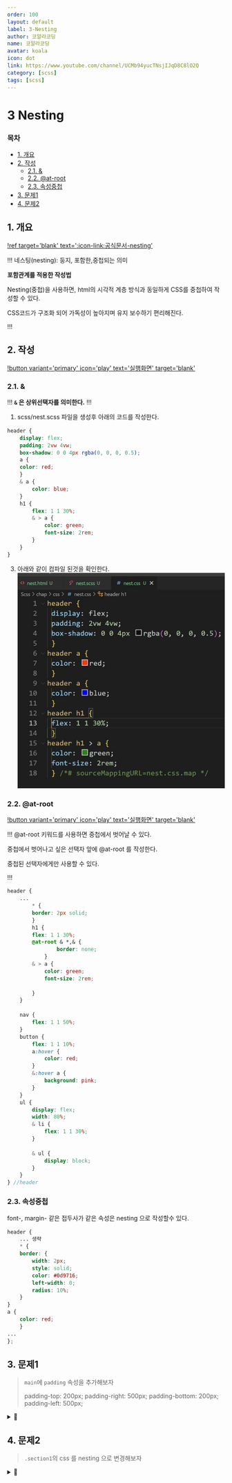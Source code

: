 ```yaml
---
order: 100
layout: default
label: 3-Nesting
author: 코알라코딩
name: 코알라코딩
avatar: koala
icon: dot
link: https://www.youtube.com/channel/UCMb94yucTNsjIJqD8C8lO2Q
category: [scss]
tags: [scss]
---
```


# 3 Nesting <!-- omit in toc -->

### 목차 <!-- omit in toc -->
- [1. 개요](#1-개요)
- [2. 작성](#2-작성)
	- [2.1. \&](#21-)
	- [2.2. @at-root](#22-at-root)
	- [2.3. 속성중첩](#23-속성중첩)
- [3. 문제1](#3-문제1)
- [4. 문제2](#4-문제2)


## 1. 개요

[!ref target='blank' text=':icon-link:공식문서-nesting'](https://sass-lang.com/guide/#nesting)


!!!
네스팅(nesting): 둥지, 포함한,중첩되는 의미

**포함관계를 적용한 작성법**

 Nesting(중첩)을 사용하면, html의 시각적 계층 방식과 동일하게 CSS를 중첩하여 작성할 수 있다.

 CSS코드가 구조화 되어 가독성이 높아지며 유지 보수하기 편리해진다.

!!!


## 2. 작성

[!button variant='primary' icon='play' text='실행화면' target='blank'](https://qwerewqwerew.github.io/source/scss/final/nest.html)

### 2.1. &
!!!
**`&` 은 상위선택자를 의미한다.**
!!!


1. scss/nest.scss 파일을 생성후 아래의 코드를 작성한다.

```scss  #5-10,14-17 scss/nest.scss
header {
	display: flex;
	padding: 2vw 4vw;
	box-shadow: 0 0 4px rgba(0, 0, 0, 0.5);
	a {
	color: red;
	}
	& a {
		color: blue;
	}
	h1 {
		flex: 1 1 30%;
		& > a {
			color: green;
			font-size: 2rem;
		}
	}
}

```


3. 아래와 같이 컴파일 된것을 확인한다.
   ![](./files/02-24_610.jpg)

### 2.2. @at-root

[!button variant='primary' icon='play' text='실행화면' target='blank'](https://qwerewqwerew.github.io/source/scss/final/nest.html)

!!!
@at-root 키워드를 사용하면 중첩에서 벗어날 수 있다.

중첩에서 벗어나고 싶은 선택자 앞에 @at-root 를 작성한다.

중첩된 선택자에게만 사용할 수 있다.

!!!

```scss #1,3-5,8-10 scss/nest.scss
header {
	...
		* {
		border: 2px solid;
		}
		h1 {
		flex: 1 1 30%;
		@at-root & *,& {
				border: none;
			}
		& > a {
			color: green;
			font-size: 2rem;

		}
	}

	nav {
		flex: 1 1 50%;
	}
	button {
		flex: 1 1 10%;
		a:hover {
			color: red;
		}
		&:hover a {
			background: pink;
		}
	}
	ul {
		display: flex;
		width: 80%;
		& li {
			flex: 1 1 30%;
		}

		& ul {
			display: block;
		}
	}
} //header
```


### 2.3. 속성중첩

font-, margin- 같은 접두사가 같은 속성은 nesting 으로 작성할수 있다.

```scss #4-9 scss/nest.scss
header {
	... 생략
	* {
	border: {
		width: 2px;
		style: solid;
		color: #0d9716;
		left-width: 0;
		radius: 10%;
	}
}
a {
	color: red;
	}
...
};
```

## 3. 문제1

> `main`에 `padding` 속성을 추가해보자
>
>  padding-top: 200px;
>  padding-right: 500px;
>  padding-bottom: 200px;
>  padding-left: 500px;
>
>
<details markdown='block'>
	<summary>
 🐨
	</summary>
<pre>
main {
	padding: {
		top: 100px * 2;
		right: 100px * 5;
		bottom: 100px * 2;
		left: 100px * 5;
	}
}
</pre>

</details>



## 4. 문제2

> `.section1`의 css 를 nesting 으로 변경해보자

<details markdown='block'>
	<summary>
 🐨
	</summary>
<pre>
.section1 {
	&-box {
		background: #c9c9c9;
		max-width: 500px;
		margin: auto;
		display: flex;
		border-radius: 8px;
		border: 4px solid #d5d5d5;
		box-shadow: 0 0 4px rgba(0, 0, 0, 0.5);
	}

	&-box > &-item {
		width: 30%;
		display: flex;
		flex-direction: column;
		padding: 1vw;
		box-shadow: 0 0 4px rgba(0, 0, 0, 0.5);
		border: 4px solid #6361e7;
	}

	&-box > &-item > &-title {
		color: #333;
		font-size: 32px;
	}
	&-box > &-item > &-para {
		color: #333;
		font-size: 24px;
	}
} //.section1
<pre>
</details>